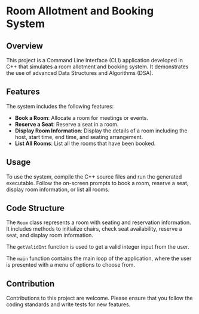 # Room Allotment and Booking System

## Overview
This project is a Command Line Interface (CLI) application developed in C++ that simulates a room allotment and booking system. It demonstrates the use of advanced Data Structures and Algorithms (DSA).

## Features
The system includes the following features:
- **Book a Room**: Allocate a room for meetings or events.
- **Reserve a Seat**: Reserve a seat in a room.
- **Display Room Information**: Display the details of a room including the host, start time, end time, and seating arrangement.
- **List All Rooms**: List all the rooms that have been booked.

## Usage
To use the system, compile the C++ source files and run the generated executable. Follow the on-screen prompts to book a room, reserve a seat, display room information, or list all rooms.

## Code Structure
The `Room` class represents a room with seating and reservation information. It includes methods to initialize chairs, check seat availability, reserve a seat, and display room information.

The `getValidInt` function is used to get a valid integer input from the user.

The `main` function contains the main loop of the application, where the user is presented with a menu of options to choose from.

## Contribution
Contributions to this project are welcome. Please ensure that you follow the coding standards and write tests for new features.
